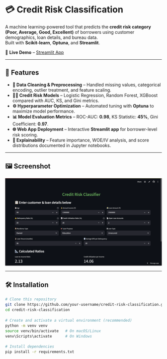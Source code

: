 # 💳 Credit Risk Classification  

A machine learning-powered tool that predicts the **credit risk category (Poor, Average, Good, Excellent)** of borrowers using customer demographics, loan details, and bureau data.  
Built with **Scikit-learn**, **Optuna**, and **Streamlit**.  

🔗 **Live Demo** – [Streamlit App](https://prajwal-glitch-credit-risk-classifier-appmain-1mzyat.streamlit.app/)  


---

## 🚀 Features  

- **🧹 Data Cleaning & Preprocessing** – Handled missing values, categorical encoding, outlier treatment, and feature scaling.  
- **🧑‍🔬 Credit Risk Models** – Logistic Regression, Random Forest, XGBoost compared with AUC, KS, and Gini metrics.  
- **⚙️ Hyperparameter Optimization** – Automated tuning with **Optuna** to maximize model performance.  
- **📊 Model Evaluation Metrics** – ROC-AUC: **0.98**, KS Statistic: **45%**, Gini Coefficient: **0.97**.  
- **🌐 Web App Deployment** – Interactive **Streamlit app** for borrower-level risk scoring.  
- **📖 Explainability** – Feature importance, WOE/IV analysis, and score distributions documented in Jupyter notebooks.  

---

## 🖼️ Screenshot  

![Screenshot Placeholder](screenshot.png)  

---



## 🛠️ Installation  

```bash
# Clone this repository
git clone https://github.com/your-username/credit-risk-classification.git
cd credit-risk-classification

# Create and activate a virtual environment (recommended)
python -m venv venv
source venv/bin/activate   # On macOS/Linux
venv\Scripts\activate      # On Windows

# Install dependencies
pip install -r requirements.txt



